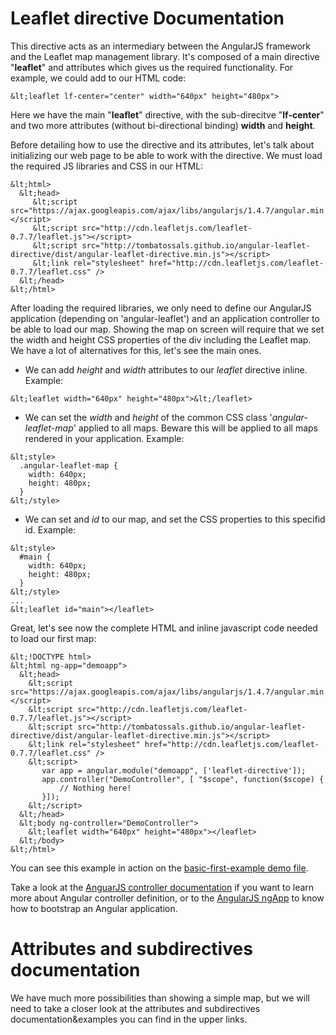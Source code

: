 Leaflet directive Documentation
===============================

This directive acts as an intermediary between the AngularJS framework and the Leaflet map management library. It's composed of a main directive "**leaflet**" and attributes which gives us the required functionality. For example, we could add to our HTML code:

```
&lt;leaflet lf-center="center" width="640px" height="480px">
```

Here we have the main "**leaflet**" directive, with the sub-direcitve "**lf-center**" and two more attributes (without bi-directional binding) **width** and **height**.

Before detailing how to use the directive and its attributes, let's talk about initializing our web page to be able to work with the directive. We must load the required JS libraries and CSS in our HTML:

```
&lt;html>
  &lt;head>
     &lt;script src="https://ajax.googleapis.com/ajax/libs/angularjs/1.4.7/angular.min.js"></script>
     &lt;script src="http://cdn.leafletjs.com/leaflet-0.7.7/leaflet.js"></script>
     &lt;script src="http://tombatossals.github.io/angular-leaflet-directive/dist/angular-leaflet-directive.min.js"></script>
     &lt;link rel="stylesheet" href="http://cdn.leafletjs.com/leaflet-0.7.7/leaflet.css" />
  &lt;/head>
&lt;/html>
```

After loading the required libraries, we only need to define our AngularJS application (depending on 'angular-leaflet') and an application controller to be able to load our map. Showing the map on screen will require that we set the width and height CSS properties of the div including the Leaflet map. We have a lot of alternatives for this, let's see the main ones.

* We can add *height* and *width* attributes to our *leaflet* directive inline. Example:
```
&lt;leaflet width="640px" height="480px">&lt;/leaflet>
```

* We can set the *width* and *height* of the common CSS class '*angular-leaflet-map*' applied to all maps. Beware this will be applied to all maps rendered in your application. Example:
```
&lt;style>
  .angular-leaflet-map {
    width: 640px;
    height: 480px;
  }
&lt;/style>
```

* We can set and *id* to our map, and set the CSS properties to this specifid id. Example:
```
&lt;style>
  #main {
    width: 640px;
    height: 480px;
  }
&lt;/style>
...
&lt;leaflet id="main"></leaflet>
```


Great, let's see now the complete HTML and inline javascript code needed to load our first map:

```
&lt;!DOCTYPE html>
&lt;html ng-app="demoapp">
  &lt;head>
    &lt;script src="https://ajax.googleapis.com/ajax/libs/angularjs/1.4.7/angular.min.js"></script>
    &lt;script src="http://cdn.leafletjs.com/leaflet-0.7.7/leaflet.js"></script>
    &lt;script src="http://tombatossals.github.io/angular-leaflet-directive/dist/angular-leaflet-directive.min.js"></script>
    &lt;link rel="stylesheet" href="http://cdn.leafletjs.com/leaflet-0.7.7/leaflet.css" />
    &lt;script>
       var app = angular.module("demoapp", ['leaflet-directive']);
       app.controller("DemoController", [ "$scope", function($scope) {
           // Nothing here!
       }]);
    &lt;/script>
  &lt;/head>
  &lt;body ng-controller="DemoController">
    &lt;leaflet width="640px" height="480px"></leaflet>
  &lt;/body>
&lt;/html>

```

You can see this example in action on the [basic-first-example demo file](http://tombatossals.github.io/angular-leaflet-directive/examples/0100-basic-first-example.html).

Take a look at the [AnguarJS controller documentation](http://docs.angularjs.org/guide/controller) if you want to learn more about Angular controller definition, or to the [AngularJS ngApp](http://docs.angularjs.org/api/ng.directive:ngApp) to know how to bootstrap an Angular application.


Attributes and subdirectives documentation
==========================================

We have much more possibilities than showing a simple map, but we will need to take a closer look at the attributes and subdirectives documentation&examples you can find in the upper links.
